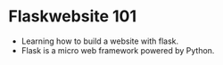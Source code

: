 # Flaskwebsite 101

- Learning how to build a website with flask.
- Flask is a micro web framework powered by Python.
